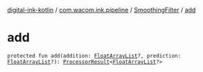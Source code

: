 [digital-ink-kotlin](../../index.md) / [com.wacom.ink.pipeline](../index.md) / [SmoothingFilter](index.md) / [add](./add.md)

# add

`protected fun add(addition: `[`FloatArrayList`](../../com.wacom.ink/-float-array-list/index.md)`?, prediction: `[`FloatArrayList`](../../com.wacom.ink/-float-array-list/index.md)`?): `[`ProcessorResult`](../../com.wacom.ink.pipeline.base/-processor-result/index.md)`<`[`FloatArrayList`](../../com.wacom.ink/-float-array-list/index.md)`?>`